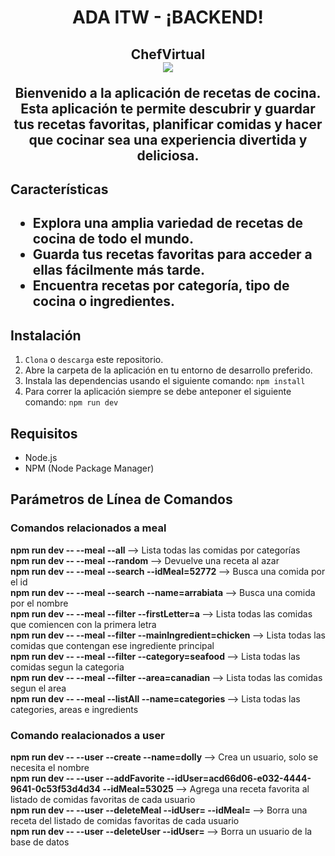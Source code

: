 <h1 align="center"> ADA ITW - ¡BACKEND!</h1>

<h2 align="center">ChefVirtual</2>
<br>
  <img src="https://media.giphy.com/media/ToMjGpCfO0af8so8s5q/giphy.gif"></>

Bienvenido a la aplicación de recetas de cocina. Esta aplicación te permite descubrir y guardar tus recetas favoritas, planificar comidas y hacer que cocinar sea una experiencia divertida y deliciosa.

<h2>Características<h2>

- Explora una amplia variedad de recetas de cocina de todo el mundo.
- Guarda tus recetas favoritas para acceder a ellas fácilmente más tarde.
- Encuentra recetas por categoría, tipo de cocina o ingredientes.

<h2>Instalación</h2>

1. `Clona` o `descarga` este repositorio.
2. Abre la carpeta de la aplicación en tu entorno de desarrollo preferido.
3. Instala las dependencias usando el siguiente comando: `npm install`
4. Para correr la aplicación siempre se debe anteponer el siguiente comando: `npm run dev`

<h2>Requisitos</h2>

- Node.js
- NPM (Node Package Manager)

<h2>Parámetros de Línea de Comandos</h2>
<h3>Comandos relacionados a meal</h3>
<strong>npm run dev -- --meal --all </strong>   --> Lista todas las comidas por categorías
<br>
<strong>npm run dev -- --meal --random </strong>  --> Devuelve una receta al azar
<br>
<strong>npm run dev -- --meal --search --idMeal=52772 </strong> --> Busca una comida por el id  
<br>
<strong>npm run dev -- --meal --search --name=arrabiata </strong> --> Busca una comida por el nombre 
<br>
<strong>npm run dev -- --meal --filter --firstLetter=a  </strong>  --> Lista todas las comidas que comiencen con la primera letra
<br>
<strong>npm run dev -- --meal --filter --mainIngredient=chicken </strong>  --> Lista todas las comidas que contengan ese ingrediente principal
<br>
<strong>npm run dev -- --meal --filter --category=seafood </strong> --> Lista todas las comidas segun la categoria
<br>
<strong>npm run dev -- --meal --filter --area=canadian </strong>  --> Lista todas las comidas segun el area 
<br>
<strong>npm run dev -- --meal --listAll --name=categories </strong> --> Lista todas las categories, areas e ingredients

<h3>Comando realacionados a user</h3>
<strong>npm run dev -- --user --create --name=dolly </strong> --> Crea un usuario, solo se necesita el nombre
<br>
<strong>npm run dev -- --user --addFavorite --idUser=acd66d06-e032-4444-9641-0c53f53d4d34 --idMeal=53025 </strong> --> Agrega una receta favorita al listado de comidas favoritas de cada usuario
<br>
<strong>npm run dev -- --user --deleteMeal --idUser= --idMeal= </strong> --> Borra una receta del listado de comidas favoritas de cada usuario
<br>
<strong>npm run dev -- --user --deleteUser --idUser= </strong> --> Borra un usuario de la base de datos
